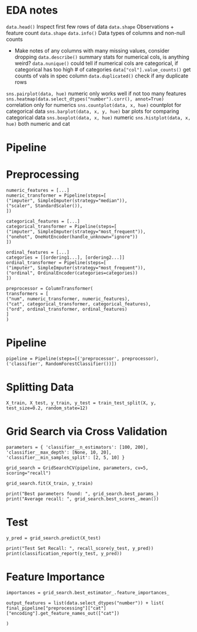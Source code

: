# EDA notes
`data.head()` Inspect first few rows of data
`data.shape` Observations + feature count `data.shape`
`data.info()` Data types of columns and non-null counts
- Make notes of any columns with many missing values, consider dropping
`data.describe()` summary stats for numerical cols, is anything weird?
`data.nunique()` could tell if numerical cols are categorical, if categorical has too high # of categories
`data["col"].value_counts()` get counts of vals in spec column
`data.duplicated()` check if any duplicate rows

`sns.pairplot(data, hue)` numeric only works well if not too many features
`sns.heatmap(data.select_dtypes("number").corr(), annot=True)`
correlation only for numerics
`sns.countplot(data, x, hue)` countplot for categorical data
`sns.barplot(data, x, y, hue)` bar plots for comparing categorical data
`sns.boxplot(data, x, hue)` numeric
`sns.histplot(data, x, hue)` both numeric and cat

# Pipeline
# Preprocessing
```
numeric_features = [...]
numeric_transformer = Pipeline(steps=[
("imputer", SimpleImputer(strategy="median")),
("scaler", StandardScaler()),
])

categorical_features = [...]
categorical_transformer = Pipeline(steps=[
("imputer", SimpleImputer(strategy="most_frequent")),
("onehot", OneHotEncoder(handle_unknown="ignore"))
])

ordinal_features = [...]
categories = [[ordering1...], [ordering2...]]
ordinal_transformer = Pipeline(steps=[
("imputer", SimpleImputer(strategy="most_frequent")),
("ordinal", OrdinalEncoder(categories=categories))
])

preprocessor = ColumnTransformer(
transformers = [
("num", numeric_transformer, numeric_features),
("cat", categorical_transformer, categorical_features),
("ord", ordinal_transformer, ordinal_features)
]
)
```

# Pipeline

```
pipeline = Pipeline(steps=[('preprocessor', preprocessor),
('classifier', RandomForestClassifier())])
```

# Splitting Data
`X_train, X_test, y_train, y_test = train_test_split(X, y, test_size=0.2, random_state=12)`

# Grid Search via Cross Validation
```
parameters = { 'classifier__n_estimators': [100, 200], 'classifier__max_depth': [None, 10, 20], 'classifier__min_samples_split': [2, 5, 10] }

grid_search = GridSearchCV(pipeline, parameters, cv=5, scoring="recall")

grid_search.fit(X_train, y_train)

print("Best parameters found: ", grid_search.best_params_)
print("Average recall: ", grid_search.best_scores_.mean())
```

# Test
```
y_pred = grid_search.predict(X_test)

print("Test Set Recall: ", recall_score(y_test, y_pred)) print(classification_report(y_test, y_pred))
```

# Feature Importance
```
importances = grid_search.best_estimator_.feature_importances_

output_features = list(data.select_dtypes("number")) + list(
final_pipeline["preprocessing"]["cat"]["encoding"].get_feature_names_out(["cat"])

)
```